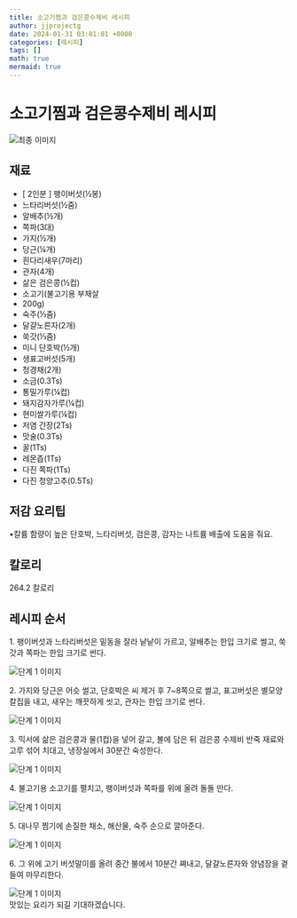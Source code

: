 ```yaml
---
title: 소고기찜과 검은콩수제비 레시피
author: jjprojectg
date: 2024-01-31 03:01:01 +0000
categories: [레시피]
tags: []
math: true
mermaid: true
---
```

<meta name="og:type" content="website"/>
<meta charset="UTF-8"/>
<div class="header">
  <h1>소고기찜과 검은콩수제비 레시피</h1>
</div>

<div class="container my-4">
  <div class="row">
    <div class="col-12 col-md-6">
      <div class="recipe-image">
        <img src="https://www.foodsafetykorea.go.kr/common/ecmFileView.do?ecm_file_no=1NxSkgr906p" class="step-image" alt="최종 이미지"/>
      </div>
    </div>
    <div class="col-12 col-md-6">
      <div class="ingredients">
        <h2>재료</h2>
        <ul class="card">
          <li> [ 2인분 ] 팽이버섯(½봉) </li>
          <li>  느타리버섯(½줌) </li>
          <li>  알배추(½개) </li>
          <li>  쪽파(3대) </li>
          <li>  가지(½개) </li>
          <li>  당근(¼개) </li>
          <li>  흰다리새우(7마리) </li>
          <li>  관자(4개) </li>
          <li>  삶은 검은콩(½컵) </li>
          <li>  소고기(불고기용 부채살 </li>
          <li>  200g) </li>
          <li>  숙주(⅓줌) </li>
          <li>  달걀노른자(2개) </li>
          <li>  쑥갓(⅓줌) </li>
          <li>  미니 단호박(½개) </li>
          <li>  생표고버섯(5개) </li>
          <li>  청경채(2개) </li>
          <li>  소금(0.3Ts) </li>
          <li>  통밀가루(¼컵) </li>
          <li>  돼지감자가루(¼컵) </li>
          <li>  현미쌀가루(¼컵) </li>
          <li>  저염 간장(2Ts) </li>
          <li>  맛술(0.3Ts) </li>
          <li>  꿀(1Ts) </li>
          <li>  레몬즙(1Ts) </li>
          <li>  다진 쪽파(1Ts) </li>
          <li>  다진 청양고추(0.5Ts) </li>
</ul>
      </div>
    </div>
    <div class="col-12 col-md-6">
      <div class="ingredients">
        <h2>저감 요리팁</h2>
        <div class="card"> 
          <p>
            •칼륨 함량이 높은 단호박, 느타리버섯, 검은콩, 감자는 나트륨 배출에 도움을 줘요.
          </p>
        </div>
      </div>
      <div class="ingredients">
        <h2>칼로리</h2>
        <div class="card"> 
          <p>
            264.2 칼로리
          </p>
        </div>
      </div>
    </div>
  </div>

  <h2 class="my-4">레시피 순서</h2>
  <div class="card recipe-card">
    <div class="card-body recipe-step">
      <p class="card-text step-description">1. 팽이버섯과 느타리버섯은 밑동을 잘라 낱낱이 가르고, 알배추는 한입 크기로 썰고, 쑥갓과 쪽파는 한입 크기로 썬다.</p>
      <img src="https://www.foodsafetykorea.go.kr/common/ecmFileView.do?ecm_file_no=1NxSkgr91uT" alt="단계 1 이미지" class="step-image"/>
    </div>
  </div>
  <div class="card recipe-card">
    <div class="card-body recipe-step">
      <p class="card-text step-description">2. 가지와 당근은 어슷 썰고, 단호박은 씨 제거 후 7~8쪽으로 썰고, 표고버섯은 별모양 칼집을 내고, 새우는 깨끗하게 씻고, 관자는 한입 크기로 썬다.</p>
      <img src="https://www.foodsafetykorea.go.kr/common/ecmFileView.do?ecm_file_no=1NxSkgr91z2" alt="단계 1 이미지" class="step-image"/>
    </div>
  </div>
  <div class="card recipe-card">
    <div class="card-body recipe-step">
      <p class="card-text step-description">3. 믹서에 삶은 검은콩과 물(1컵)을 넣어 갈고, 볼에 담은 뒤 검은콩 수제비 반죽 재료와 고루 섞어 치대고, 냉장실에서 30분간 숙성한다.</p>
      <img src="https://www.foodsafetykorea.go.kr/common/ecmFileView.do?ecm_file_no=1NxSkgr920u" alt="단계 1 이미지" class="step-image"/>
    </div>
  </div>
  <div class="card recipe-card">
    <div class="card-body recipe-step">
      <p class="card-text step-description">4. 불고기용 소고기를 펼치고, 팽이버섯과 쪽파를 위에 올려 돌돌 만다.</p>
      <img src="https://www.foodsafetykorea.go.kr/common/ecmFileView.do?ecm_file_no=1NxSkgr923v" alt="단계 1 이미지" class="step-image"/>
    </div>
  </div>
  <div class="card recipe-card">
    <div class="card-body recipe-step">
      <p class="card-text step-description">5. 대나무 찜기에 손질한 채소, 해산물,  숙주 순으로 깔아준다.</p>
      <img src="https://www.foodsafetykorea.go.kr/common/ecmFileView.do?ecm_file_no=1NxSkgr9260" alt="단계 1 이미지" class="step-image"/>
    </div>
  </div>
  <div class="card recipe-card">
    <div class="card-body recipe-step">
      <p class="card-text step-description">6. 그 위에 고기 버섯말이를 올려 중간 불에서 10분간 쪄내고, 달걀노른자와 양념장을 곁들여 마무리한다.</p>
      <img src="https://www.foodsafetykorea.go.kr/common/ecmFileView.do?ecm_file_no=1NxSkgr928V" alt="단계 1 이미지" class="step-image"/>
    </div>
  </div>

</div>
맛있는 요리가 되길 기대하겠습니다.
